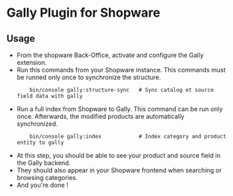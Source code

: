 # Gally Plugin for Shopware

## Usage

- From the shopware Back-Office, activate and configure the Gally extension.
- Run this commands from your Shopware instance. This commands must be runned only once to synchronize the structure.
    ```shell
        bin/console gally:structure-sync   # Sync catalog et source field data with gally
    ```
- Run a full index from Shopware to Gally. This command can be run only once. Afterwards, the modified products are automatically synchronized.
    ```shell
        bin/console gally:index            # Index category and product entity to gally
    ```
- At this step, you should be able to see your product and source field in the Gally backend.
- They should also appear in your Shopware frontend when searching or browsing categories.
- And you're done !
